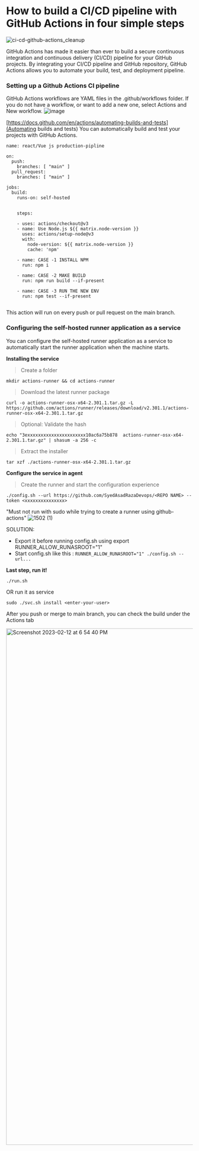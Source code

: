 # How to build a CI/CD pipeline with GitHub Actions in four simple steps

![ci-cd-github-actions_cleanup](https://user-images.githubusercontent.com/71556060/218315416-1c645da3-8f09-4cf7-886f-264aa89c1c1e.png)

GitHub Actions has made it easier than ever to build a secure continuous integration and continuous delivery (CI/CD) pipeline for your GitHub projects. By integrating your CI/CD pipeline and GitHub repository, GitHub Actions allows you to automate your build, test, and deployment pipeline.


### Setting up a Github Actions CI pipeline

GitHub Actions workflows are YAML files in the .github/workflows folder. If you do not have a workflow, or want to add a new one, select Actions and New workflow.
![image](https://user-images.githubusercontent.com/71556060/218312062-cef4b435-2e6f-4009-a628-dff11c3b6f42.png)

[https://docs.github.com/en/actions/automating-builds-and-tests](Automating builds and tests) You can automatically build and test your projects with GitHub Actions. 

```
name: react/Vue js production-pipline

on:
  push:
    branches: [ "main" ]
  pull_request:
    branches: [ "main" ]

jobs:
  build:
    runs-on: self-hosted


    steps:
    
    - uses: actions/checkout@v3
    - name: Use Node.js ${{ matrix.node-version }}
      uses: actions/setup-node@v3
      with:
        node-version: ${{ matrix.node-version }}
        cache: 'npm'

    - name: CASE -1 INSTALL NPM
      run: npm i
      
    - name: CASE -2 MAKE BUILD
      run: npm run build --if-present
      
    - name: CASE -3 RUN THE NEW ENV
      run: npm test --if-present
      
```
This action will run on every push or pull request on the main branch.

### Configuring the self-hosted runner application as a service
You can configure the self-hosted runner application as a service to automatically start the runner application when the machine starts.

**Installing the service**
> Create a folder
```
mkdir actions-runner && cd actions-runner
```
> Download the latest runner package
```
curl -o actions-runner-osx-x64-2.301.1.tar.gz -L https://github.com/actions/runner/releases/download/v2.301.1/actions-runner-osx-x64-2.301.1.tar.gz
```
> Optional: Validate the hash
```
echo "3exxxxxxxxxxxxxxxxxxxxxx10ac6a75b878  actions-runner-osx-x64-2.301.1.tar.gz" | shasum -a 256 -c
```
> Extract the installer
```
tar xzf ./actions-runner-osx-x64-2.301.1.tar.gz
```
**Configure the service in agent**
> Create the runner and start the configuration experience
```
./config.sh --url https://github.com/SyedAsadRazaDevops/<REPO NAME> --token <xxxxxxxxxxxxxxx>
```
"Must not run with sudo while trying to create a runner using github-actions"
![1502 (1)](https://user-images.githubusercontent.com/71556060/218314246-beaac109-691e-4deb-a362-972c4230a73f.png)

SOLUTION:
- Export it before running config.sh using export RUNNER_ALLOW_RUNASROOT="1"
- Start config.sh like this : `RUNNER_ALLOW_RUNASROOT="1" ./config.sh --url...`

**Last step, run it!**
```
./run.sh
```
OR run it as service
```
sudo ./svc.sh install <enter-your-user>
```
After you push or merge to main branch, you can check the build under the Actions tab

<img width="1395" alt="Screenshot 2023-02-12 at 6 54 40 PM" src="https://user-images.githubusercontent.com/71556060/218315198-17cd6613-dc7e-4886-95bd-7ff855de5581.png">





